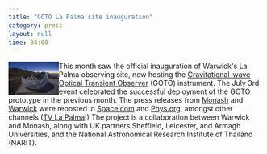 ```yaml
---
title: "GOTO La Palma site inauguration"
category: press
layout: null
time: 04:00
---
```

<!-- converted from blosxom format post using convert.pl dkg 22.1.2022 -->
<a href="https://www.space.com/37412-optical-telescope-gravitational-wave-sources.html"><img src="images/GOTO_ORM_CielosLaPalma_030717_0119.jpg" width="100" align="left"></a>
This month saw the official inauguration of Warwick's La Palma observing site,
now hosting the
<a href="http://goto-observatory.org">Gravitational-wave Optical Transient Observer</a> (GOTO) instrument.
The July 3rd event celebrated the successful deployment of the GOTO prototype
in the previous month.
The press releases from 
<a href="http://www.monash.edu/news/articles/telescope-for-detecting-optical-signals-from-gravitational-waves-launched">Monash</a> and 
<a href="http://www2.warwick.ac.uk/newsandevents/pressreleases/telescope_for_detecting">Warwick</a> were reposted in
<a href="https://www.space.com/37412-optical-telescope-gravitational-wave-sources.html">Space.com</a> and
<a href="https://phys.org/news/2017-07-telescope-optical-gravitational.html">Phys.org</a>, amongst other channels (<a href="https://t.co/kZS4xFVgkC">TV La Palma</a>!)
The project is a collaboration between Warwick and
Monash, along with UK partners Sheffield, Leicester, and Armagh Universities,
and the National Astronomical Research Institute of Thailand (NARIT).
